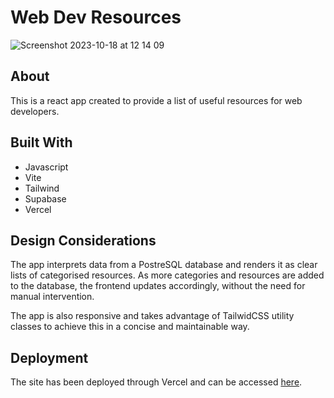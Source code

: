 # Web Dev Resources

![Screenshot 2023-10-18 at 12 14 09](https://github.com/UhOhSpiders/web-dev-resources/assets/78114230/28fc2f75-f0ef-4123-9ff0-b430b00776ec)

## About

This is a react app created to provide a list of useful resources for web developers.

## Built With

* Javascript
* Vite
* Tailwind
* Supabase
* Vercel

## Design Considerations

The app interprets data from a PostreSQL database and renders it as clear lists of categorised resources. As more categories and resources are added to the database, the frontend updates accordingly, without the need for manual intervention.

The app is also responsive and takes advantage of TailwidCSS utility classes to achieve this in a concise and maintainable way.

## Deployment

The site has been deployed through Vercel and can be accessed [here](https://web-dev-resources-red.vercel.app/). 
